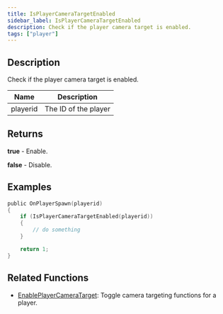 ```yaml
---
title: IsPlayerCameraTargetEnabled
sidebar_label: IsPlayerCameraTargetEnabled
description: Check if the player camera target is enabled.
tags: ["player"]
---
```


<VersionWarn version='omp v1.1.0.2612' />

## Description

Check if the player camera target is enabled.

| Name     | Description          |
| -------- | -------------------- |
| playerid | The ID of the player |

## Returns

**true** - Enable.

**false** - Disable.

## Examples

```c
public OnPlayerSpawn(playerid)
{
    if (IsPlayerCameraTargetEnabled(playerid))
    {
        // do something
    }

    return 1;
}
```

## Related Functions

- [EnablePlayerCameraTarget](EnablePlayerCameraTarget): Toggle camera targeting functions for a player.
